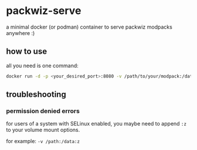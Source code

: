 # packwiz-serve

a minimal docker (or podman) container to serve packwiz modpacks anywhere :)

## how to use

all you need is one command:

```bash
docker run -d -p <your_desired_port>:8080 -v /path/to/your/modpack:/data getchoo/packwiz-serve
```

## troubleshooting

### permission denied errors

for users of a system with SELinux enabled, you maybe need to append `:z` to your volume mount options.

for example: `-v /path:/data:z`
